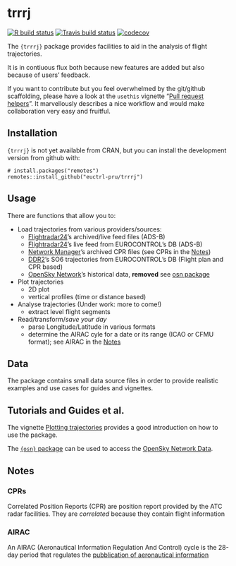 <!-- README.md is generated from README.Rmd. Please edit that file -->

trrrj
=====

<!-- badges: start -->

[![R build
status](https://github.com/euctrl-pru/trrrj/workflows/Render%20README/badge.svg)](https://github.com/euctrl-pru/trrrj/actions)
[![Travis build
status](https://travis-ci.org/euctrl-pru/trrrj.svg?branch=master)](https://travis-ci.org/euctrl-pru/trrrj)
[![codecov](https://codecov.io/gh/euctrl-pru/trrrj/branch/master/graph/badge.svg)](https://codecov.io/gh/euctrl-pru/trrrj)
<!-- badges: end -->

The `{trrrj}` package provides facilities to aid in the analysis of
flight trajectories.

It is in contiuous flux both because new features are added but also
because of users’ feedback.

If you want to contribute but you feel overwhelmed by the git/github
scaffolding, please have a look at the `usethis` vignette “[Pull request
helpers](https://usethis.r-lib.org/articles/articles/pr-functions.html)”.
It marvellously describes a nice workflow and would make collaboration
very easy and fruitful.

Installation
------------

`{trrrj}` is not yet available from CRAN, but you can install the
development version from github with:

    # install.packages("remotes")
    remotes::install_github("euctrl-pru/trrrj")

Usage
-----

There are functions that allow you to:

-   Load trajectories from various providers/sources:
    -   [Flightradar24](https://www.flightradar24.com/ "Flightradar24")’s
        archived/live feed files (ADS-B)
    -   [Flightradar24](https://www.flightradar24.com/ "Flightradar24")’s
        live feed from EUROCONTROL’s DB (ADS-B)
    -   [Network
        Manager](https://www.eurocontrol.int/network-manager "Network Manager - EUROCONTROL")’s
        archived CPR files (see CPRs in the [Notes](#notes))
    -   [DDR2](https://www.eurocontrol.int/ddr "Demand Data Repository - EUROCONTROL")’s
        SO6 trajectories from EUROCONTROL’s DB (Flight plan and CPR
        based)
    -   [OpenSky
        Network](https://opensky-network.org/ "OpenSky Network")’s
        historical data, **removed** see [osn
        package](https://github.com/espinielli/osn)
-   Plot trajectories
    -   2D plot
    -   vertical profiles (time or distance based)
-   Analyse trajectories (Under work: more to come!)
    -   extract level flight segments
-   Read/transform/*save your day*
    -   parse Longitude/Latitude in various formats
    -   determine the AIRAC cyle for a date or its range (ICAO or CFMU
        format); see AIRAC in the [Notes](#notes)

Data
----

The package contains small data source files in order to provide
realistic examples and use cases for guides and vignettes.

Tutorials and Guides et al.
---------------------------

The vignette [Plotting
trajectories](https://trrrj.ansperformance.eu/articles/trrrj-plotting.html)
provides a good introduction on how to use the package.

The [`{osn}` package](https://github.com/espinielli/osn) can be used to
access the [OpenSky Network Data](osn).

Notes
-----

### CPRs

Correlated Position Reports (CPR) are position report provided by the
ATC radar facilities. They are *correlated* because they contain flight
information

### AIRAC

An AIRAC (Aeronautical Information Regulation And Control) cycle is the
28-day period that regulates the [pubblication of aeronautical
information](https://en.wikipedia.org/wiki/Aeronautical_Information_Publication "AIP - Aeronautical Information Publication")
